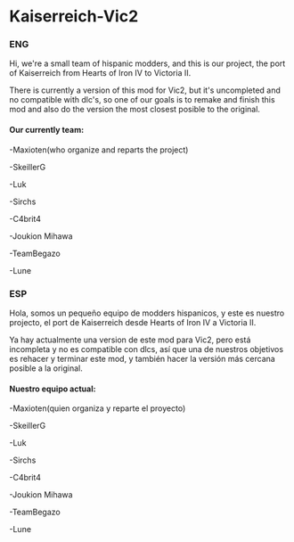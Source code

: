 # Kaiserreich-Vic2

### ENG 

Hi, we're a small team of hispanic modders, and this is our project, the port of Kaiserreich from Hearts of Iron IV to Victoria II.

There is currently a version of this mod for Vic2, but it's uncompleted and no compatible with dlc's, so one of our goals is to remake
and finish this mod and also do the version the most closest posible to the original.

#### Our currently team:


-Maxioten(who organize and reparts the project)

-SkeillerG

-Luk

-Sirchs

-C4brit4

-Joukion Mihawa

-TeamBegazo

-Lune

### ESP

Hola, somos un pequeño equipo de modders hispanicos, y este es nuestro projecto, el port de Kaiserreich desde Hearts of Iron IV a Victoria II.

Ya hay actualmente una version de este mod para Vic2, pero está incompleta y no es compatible con dlcs, así que una de nuestros objetivos es 
rehacer y terminar este mod, y también hacer la versión más cercana posible a la original.

#### Nuestro equipo actual:


-Maxioten(quien organiza y reparte el proyecto)

-SkeillerG

-Luk

-Sirchs

-C4brit4

-Joukion Mihawa

-TeamBegazo

-Lune

